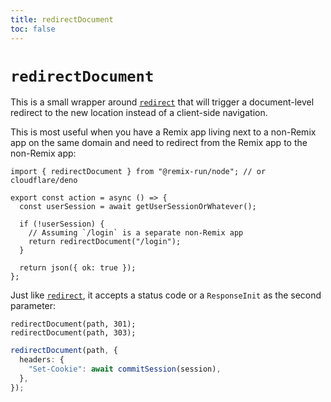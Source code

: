 ```yaml
---
title: redirectDocument
toc: false
---
```


# `redirectDocument`

This is a small wrapper around [`redirect`][redirect] that will trigger a document-level redirect to the new location instead of a client-side navigation.

This is most useful when you have a Remix app living next to a non-Remix app on the same domain and need to redirect from the Remix app to the non-Remix app:

```tsx lines=[1,7]
import { redirectDocument } from "@remix-run/node"; // or cloudflare/deno

export const action = async () => {
  const userSession = await getUserSessionOrWhatever();

  if (!userSession) {
    // Assuming `/login` is a separate non-Remix app
    return redirectDocument("/login");
  }

  return json({ ok: true });
};
```

Just like [`redirect`][redirect], it accepts a status code or a `ResponseInit` as the second parameter:

```
redirectDocument(path, 301);
redirectDocument(path, 303);
```

```ts
redirectDocument(path, {
  headers: {
    "Set-Cookie": await commitSession(session),
  },
});
```

[redirect]: ./redirect
